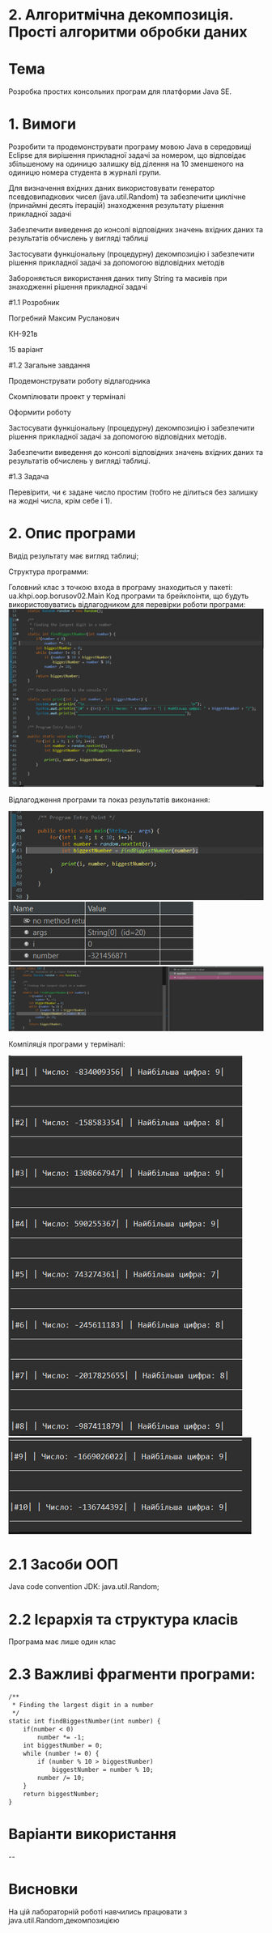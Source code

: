 # 2. Алгоритмічна декомпозиція. Прості алгоритми обробки даних

# Тема

Розробка простих консольних програм для платформи Java SE.

# 1. Вимоги

Розробити та продемонструвати програму мовою Java в середовищі Eclipse для вирішення прикладної задачі за номером, що відповідає збільшеному на одиницю залишку від ділення на 10 зменшеного на одиницю номера студента в журналі групи.

Для визначення вхідних даних використовувати генератор псевдовипадкових чисел (java.util.Random) та забезпечити циклічне (принаймні десять ітерацій) знаходження результату рішення прикладної задачі

Забезпечити виведення до консолі відповідних значень вхідних даних та результатів обчислень у вигляді таблиці

Застосувати функціональну (процедурну) декомпозицію і забезпечити рішення прикладної задачі за допомогою відповідних методів

Забороняється використання даних типу String та масивів при знаходженні рішення прикладної задачі

#1.1 Розробник

Погребний Максим Русланович

КН-921в

15 варіант

#1.2 Загальне завдання

Продемонструвати роботу відлагодника

Скомпілювати проект у терміналі

Оформити роботу

Застосувати функціональну (процедурну) декомпозицію і забезпечити рішення прикладної задачі за допомогою відповідних методів.

Забезпечити виведення до консолі відповідних значень вхідних даних та результатів обчислень у вигляді таблиці.

#1.3 Задача

Перевірити, чи є задане число простим (тобто не ділиться без залишку на жодні числа, крім себе і 1).

# 2. Опис програми

Видід результату має вигляд таблиці;

Структура программи:

Головний клас з точкою входа в програму знаходиться у пакеті: ua.khpi.oop.borusov02.Main
Код програми та брейкпоінти, що будуть використовуватись відлагодником для перевірки роботи програми:
![Alt text](https://github.com/Makson4ikk/java-project/blob/main/doc/pogrebnyi02/assets/brp%2Bc.png)

Відлагодження програми та показ результатів виконання:

![Atl text](https://github.com/Makson4ikk/java-project/blob/main/doc/pogrebnyi02/assets/db01.png)
![Alt text](https://github.com/Makson4ikk/java-project/blob/main/doc/pogrebnyi02/assets/db01%20v2.png)
![Alt text](https://github.com/Makson4ikk/java-project/blob/main/doc/pogrebnyi02/assets/db02.png)

Компіляція програми у терміналі:

![Alt text](https://github.com/Makson4ikk/java-project/blob/main/doc/pogrebnyi02/assets/console1.png)
![Alt text](https://github.com/Makson4ikk/java-project/blob/main/doc/pogrebnyi02/assets/console2.png)

# 2.1 Засоби ООП

Java code convention
JDK:
java.util.Random;

# 2.2 Ієрархія та структура класів

Програма має лише один клас

# 2.3 Важливі фрагменти програми:
    
    /**
     * Finding the largest digit in a number
     */
    static int findBiggestNumber(int number) {
        if(number < 0) 
        	number *= -1;
        int biggestNumber = 0;
        while (number != 0) {
            if (number % 10 > biggestNumber)
            	biggestNumber = number % 10;
            number /= 10;
        }
        return biggestNumber;
    }
       
# Варіанти використання

--

# Висновки

На цій лабораторній роботі навчились працювати з java.util.Random,декомпозицією
